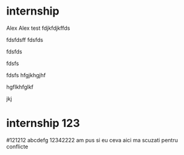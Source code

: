 # internship
Alex Alex test
fdjkfdjkffds

fdsfdsff
fdsfds

fdsfds

fdsfs

fdsfs
hfgjkhgjhf

hgflkhfglkf

jkj
# internship 123
#121212
abcdefg
12342222
am pus si eu ceva aici ma scuzati pentru conflicte